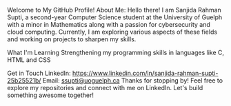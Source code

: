 Welcome to My GitHub Profile!
About Me:
Hello there! I am Sanjida Rahman Supti, a second-year Computer Science student at the University of Guelph with a minor in Mathematics along with a passion for cybersecurity and cloud computing. Currently, I am exploring various aspects of these fields and working on projects to sharpen my skills.

What I'm Learning
Strengthening my programming skills in languages like C, HTML and CSS

Get in Touch
LinkedIn: https://www.linkedin.com/in/sanjida-rahman-supti-25b25521b/
Email: ssupti@uoguelph.ca
Thanks for stopping by! Feel free to explore my repositories and connect with me on LinkedIn. Let's build something awesome together!

